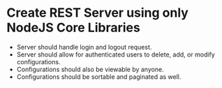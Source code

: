 # Create REST Server using only NodeJS Core Libraries
* Server should handle login and logout request.
* Server should allow for authenticated users to delete, add, or modify configurations.
* Configurations should also be viewable by anyone.
* Configurations should be sortable and paginated as well.